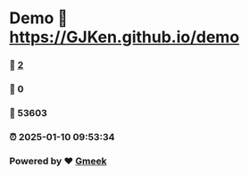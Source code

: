 # Demo :link: https://GJKen.github.io/demo 
### :page_facing_up: [2](https://GJKen.github.io/demo/tag.html) 
### :speech_balloon: 0 
### :hibiscus: 53603 
### :alarm_clock: 2025-01-10 09:53:34 
### Powered by :heart: [Gmeek](https://github.com/Meekdai/Gmeek)
